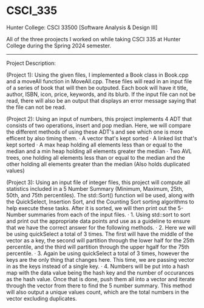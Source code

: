 # CSCI_335
Hunter College: CSCI 33500 [Software Analysis &amp; Design III]

All of the three proojects I worked on while taking CSCI 335 at Hunter College during the Spring 2024 semester.
____________________________________________________________________________________________________________________________________________________________
Project Description:

  (Project 1): Using the given files, I implemented a Book class in Book.cpp and a moveAll function in MoveAll.cpp. These files will read in an input file of a series of book that will then be outputed. Each book will have it title, author, ISBN, icon, price, keywords, and its blurb. If the input file can not be read, there will also be an output that displays an error message saying that the file can not be read.  

  (Project 2): Using an input of numbers, this project implements 4 ADT that consists of two operations, insert and pop median. Here, we will compare the different methods of using these ADT's and see which one is more efficent by also timing them.
      · A vector that's kept sorted
      · A linked list that's kept sorted
      · A max heap holding all elements less than or equal to the median and a min heap holding all elements greater the median
      · Two AVL trees, one holding all elements less than or equal to the median and the other holding all elements greater than the median (Also holds duplicated values)

  (Project 3): Using an input file of integer files, this project will compute all statistics included in a 5 Number Summary (Minimum, Maximum, 25th, 50th, and 75th percentiles). The std::Sort() function wil be used, along with the QuickSelect, Insertion Sort, and the Counting Sort sorting algorithms to help execute these tasks. After it is sorted, we will then print out the 5-Number summaries from each of the input files.
      · 1. Using std::sort to sort and print out the appropriate data points and use as a guideline to ensure that we have the correct answer for the following methods. 
      · 2. Here we will be using quickSelect a total of 3 times. The first will have the middle of the vector as a key, the second will partition through the lower half for the 25th percentile, and the third will partition through the upper hgalf for the 75th percentile.
      · 3. Again be using quickSelect a total of 3 times, however the keys are the only thing that changes here. This time, we are passing vector in as the keys instead of a single key.
      · 4. Numbers will be put into a hash map with the data value being the hash key and the number of occurances as the hash value. Once that is done, push them all into a vector and iterate through the vector from there to find the 5 number summary. This method will also output a unique values count, which are the total numbers in the vector excluding duplicates.  

